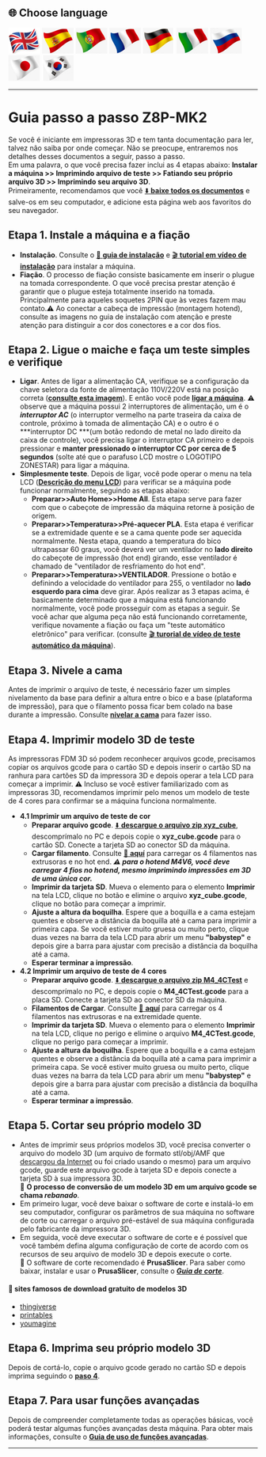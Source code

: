 ## <a id="choose-language">:globe_with_meridians: Choose language </a>
[![](./lanpic/EN.png)](https://github.com/ZONESTAR3D/Z8P/blob/main/Z8P-MK2/step_by_step.md)
[![](./lanpic/ES.png)](https://github.com/ZONESTAR3D/Z8P/blob/main/Z8P-MK2/step_by_step-es.md)
[![](./lanpic/PT.png)](https://github.com/ZONESTAR3D/Z8P/blob/main/Z8P-MK2/step_by_step-pt.md)
[![](./lanpic/FR.png)](https://github.com/ZONESTAR3D/Z8P/blob/main/Z8P-MK2/step_by_step-fr.md)
[![](./lanpic/DE.png)](https://github.com/ZONESTAR3D/Z8P/blob/main/Z8P-MK2/step_by_step-de.md)
[![](./lanpic/IT.png)](https://github.com/ZONESTAR3D/Z8P/blob/main/Z8P-MK2/step_by_step-it.md)
[![](./lanpic/RU.png)](https://github.com/ZONESTAR3D/Z8P/blob/main/Z8P-MK2/step_by_step-ru.md)
[![](./lanpic/JP.png)](https://github.com/ZONESTAR3D/Z8P/blob/main/Z8P-MK2/step_by_step-jp.md)
[![](./lanpic/KR.png)](https://github.com/ZONESTAR3D/Z8P/blob/main/Z8P-MK2/step_by_step-kr.md)
<!-- [![](./lanpic/SA.png)](https://github.com/ZONESTAR3D/Z8P/blob/main/Z8P-MK2/step_by_step-ar.md) -->

-----
# Guia passo a passo Z8P-MK2
Se você é iniciante em impressoras 3D e tem tanta documentação para ler, talvez não saiba por onde começar. Não se preocupe, entraremos nos detalhes desses documentos a seguir, passo a passo.    
Em uma palavra, o que você precisa fazer inclui as 4 etapas abaixo: **Instalar a máquina >> Imprimindo arquivo de teste >> Fatiando seu próprio arquivo 3D >> Imprimindo seu arquivo 3D**.    
Primeiramente, recomendamos que você [:arrow_down: **baixe todos os documentos**][USER_GUIDE] e salve-os em seu computador, e adicione esta página web aos favoritos do seu navegador.
## Etapa 1. Instale a máquina e a fiação
- **Instalação**. Consulte o [:book: **guia de instalação**][INSTALLATION_GUIDE] e [:clapper: **tutorial em vídeo de instalação**][INSTALL_VIDEO] para instalar a máquina.
- **Fiação**. O processo de fiação consiste basicamente em inserir o plugue na tomada correspondente. O que você precisa prestar atenção é garantir que o plugue esteja totalmente inserido na tomada. Principalmente para aqueles soquetes 2PIN que às vezes fazem mau contato.:warning: Ao conectar a cabeça de impressão (montagem hotend), consulte as imagens no guia de instalação com atenção e preste atenção para distinguir a cor dos conectores e a cor dos fios.
## Etapa 2. Ligue o maiche e faça um teste simples e verifique
- **Ligar**. Antes de ligar a alimentação CA, verifique se a configuração da chave seletora da fonte de alimentação 110V/220V está na posição correta ([**consulte esta imagem**][IMG_ACSWITCH]). E então você pode [**ligar a máquina**][POWER_ON]. :warning: observe que a máquina possui 2 interruptores de alimentação, um é o ***interruptor AC*** (o interruptor vermelho na parte traseira da caixa de controle, próximo à tomada de alimentação CA) e o outro é o ***interruptor DC ***(um botão redondo de metal no lado direito da caixa de controle), você precisa ligar o interruptor CA primeiro e depois pressionar e **manter pressionado o interruptor CC por cerca de 5 segundos** (solte até que o parafuso LCD mostre o LOGOTIPO ZONESTAR) para ligar a máquina.
- **Simplesmente teste**. Depois de ligar, você pode operar o menu na tela LCD ([**Descrição do menu LCD**][LCD_MENU]) para verificar se a máquina pode funcionar normalmente, seguindo as etapas abaixo:
   - **Preparar>>Auto Home>>Home All**. Esta etapa serve para fazer com que o cabeçote de impressão da máquina retorne à posição de origem.
   - **Preparar>>Temperatura>>Pré-aquecer PLA**. Esta etapa é verificar se a extremidade quente e se a cama quente pode ser aquecida normalmente. Nesta etapa, quando a temperatura do bico ultrapassar 60 graus, você deverá ver um ventilador no **lado direito** do cabeçote de impressão (hot end) girando, esse ventilador é chamado de "ventilador de resfriamento do hot end".
   - **Preparar>>Temperatura>>VENTILADOR**. Pressione o botão e definindo a velocidade do ventilador para 255, o ventilador no **lado esquerdo para cima** deve girar.
     Após realizar as 3 etapas acima, é basicamente determinado que a máquina está funcionando normalmente, você pode prosseguir com as etapas a seguir. Se você achar que alguma peça não está funcionando corretamente, verifique novamente a fiação ou faça um "teste automático eletrônico" para verificar. (consulte [:clapper: **turorial de vídeo de teste automático da máquina**][AUTOTEST_VIDEO]).
## Etapa 3. Nivele a cama
Antes de imprimir o arquivo de teste, é necessário fazer um simples nivelamento da base para definir a altura entre o bico e a base (plataforma de impressão), para que o filamento possa ficar bem colado na base durante a impressão. Consulte [**nivelar a cama**][LEVEL_BED] para fazer isso.
## <a id="step4"> Etapa 4. Imprimir modelo 3D de teste </a>
As impressoras FDM 3D só podem reconhecer arquivos gcode, precisamos copiar os arquivos gcode para o cartão SD e depois inserir o cartão SD na ranhura para cartões SD da impressora 3D e depois operar a tela LCD para começar a imprimir.
:warning: Incluso se você estiver familiarizado com as impressoras 3D, recomendamos imprimir pelo menos um modelo de teste de 4 cores para confirmar se a máquina funciona normalmente.
- **4.1 Imprimir um arquivo de teste de cor**
    - **Preparar arquivo gcode**. [:arrow_down: **descargue o arquivo zip xyz_cube**][XYZ_CUBE], descomprímalo no PC e depois copie o **xyz_cube.gcode** para o cartão SD. Conecte a tarjeta SD ao conector SD da máquina.
    - **Cargar filamento**. Consulte [:book: **aquí**][LOAD_FILAMENT] para carregar os 4 filamentos nas extrusoras e no hot end.
      ***:warning: para o hotend M4V6, você deve carregar 4 fios no hotend, mesmo imprimindo impressões em 3D de uma única cor.***
    - **Imprimir da tarjeta SD**. Mueva o elemento para o elemento **Imprimir** na tela LCD, clique no botão e elimine o arquivo **xyz_cube.gcode**, clique no botão para começar a imprimir.
    - **Ajuste a altura da boquilha**. Espere que a boquilla e a cama estejam quentes e observe a distância da boquilla até a cama para imprimir a primeira capa. Se você estiver muito gruesa ou muito perto, clique duas vezes na barra da tela LCD para abrir um menu **"babystep"** e depois gire a barra para ajustar com precisão a distância da boquilha até a cama.
    - **Esperar terminar a impressão**.
- **4.2 Imprimir um arquivo de teste de 4 cores**
    - **Preparar arquivo gcode**. [:arrow_down: **descargue o arquivo zip M4_4CTest**][M4_4CTEST] e descomprímalo no PC, e depois copie o **M4_4CTest.gcode** para a placa SD. Conecte a tarjeta SD ao conector SD da máquina.
    - **Filamentos de Cargar**. Consulte [:book: **aquí**][LOAD_FILAMENT] para carregar os 4 filamentos nas extrusoras e na extremidade quente.
    - **Imprimir da tarjeta SD**. Mueva o elemento para o elemento **Imprimir** na tela LCD, clique no perigo e elimine o arquivo **M4_4CTest.gcode**, clique no perigo para começar a imprimir.
    - **Ajuste a altura da boquilha**. Espere que a boquilla e a cama estejam quentes e observe a distância da boquilla até a cama para imprimir a primeira capa. Se você estiver muito gruesa ou muito perto, clique duas vezes na barra da tela LCD para abrir um menu **"babystep"** e depois gire a barra para ajustar com precisão a distância da boquilha até a cama.
    - **Esperar terminar a impressão**.
## Etapa 5. Cortar seu próprio modelo 3D
- Antes de imprimir seus próprios modelos 3D, você precisa converter o arquivo do modelo 3D (um arquivo de formato stl/obj/AMF que [descargou da Internet](#download) ou foi criado usando o mesmo) para um arquivo gcode, guarde este arquivo gcode à tarjeta SD e depois conecte a tarjeta SD à sua impressora 3D.     
    :pushpin: **O processo de conversão de um modelo 3D em um arquivo gcode se chama *rebanado***.
- Em primeiro lugar, você deve baixar o software de corte e instalá-lo em seu computador, configurar os parâmetros de sua máquina no software de corte ou carregar o arquivo pré-estável de sua máquina configurada pelo fabricante da impressora 3D.     
- Em seguida, você deve executar o software de corte e é possível que você também defina alguma configuração de corte de acordo com os recursos de seu arquivo de modelo 3D e depois execute o corte.     
    :pushpin: O software de corte recomendado é **PrusaSlicer**. Para saber como baixar, instalar e usar o **PrusaSlicer**, consulte o [***Guia de corte***][SLICING_GUIDE].
#### <a id="download"> :page_with_curl: sites famosos de download gratuito de modelos 3D </a>
  - [thingiverse](https://www.thingiverse.com/)  
  - [printables](https://www.printables.com/)  
  - [youmagine](https://www.youmagine.com/)   
## Etapa 6. Imprima seu próprio modelo 3D
Depois de cortá-lo, copie o arquivo gcode gerado no cartão SD e depois imprima seguindo o [**paso 4**](#step4).
## Etapa 7. Para usar funções avançadas
Depois de compreender completamente todas as operações básicas, você poderá testar algumas funções avançadas desta máquina.
Para obter mais informações, consulte o [**Guia de uso de funções avançadas**][ADVANCE_FEATURES].

-----
[USER_GUIDE]: https://downgit.github.io/#/home?url=https://github.com/ZONESTAR3D/Z8P/tree/main/Z8P-MK2
[INSTALLATION_GUIDE]: https://github.com/ZONESTAR3D/Z8P/tree/main/Z8P-MK2/1-Installation_Guide/readme.md
[INSTALL_VIDEO]: https://youtu.be/-oieO7U0LCc
[IMG_ACSWITCH]: https://github.com/ZONESTAR3D/Z8P/blob/main/Z8P-MK2/1-Installation_Guide/pic/selectAC.png
[POWER_ON]: https://github.com/ZONESTAR3D/Z8P/tree/main/Z8P-MK2/2-Operation_Guide#power-on
[LCD_MENU]: https://github.com/ZONESTAR3D/Z8P/tree/main/Z8P-MK2/2-Operation_Guide/DWIN_LCD_screen_Menu_Description
[LEVEL_BED]: https://github.com/ZONESTAR3D/Z8P/tree/main/Z8P-MK2/2-Operation_Guide#level-the-bed
[XYZ_CUBE]: https://github.com/ZONESTAR3D/Z8P/tree/main/Z8P-MK2/3-TestGcode/xyz_cube.zip
[LOAD_FILAMENT]: https://github.com/ZONESTAR3D/Z8P/tree/main/Z8P-MK2/2-Operation_Guide#load-filaments
[M4_4CTEST]: https://github.com/ZONESTAR3D/Z8P/tree/main/Z8P-MK2/3-TestGcode/M4_4CTest.zip
[SLICING_GUIDE]: https://github.com/ZONESTAR3D/Z8P/tree/main/Z8P-MK2/4-SlicingGuide/readme.md
[AUTOTEST_VIDEO]: https://youtu.be/iSsuy2ePWw8
[ADVANCE_FEATURES]: https://github.com/ZONESTAR3D/Z8P/tree/main/Z8P-MK2/2-Operation_Guide#advance-features